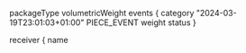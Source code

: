 packageType
volumetricWeight
events {
	category
	"2024-03-19T23:01:03+01:00"
	PIECE_EVENT
	weight
	status
	}

receiver {
	name